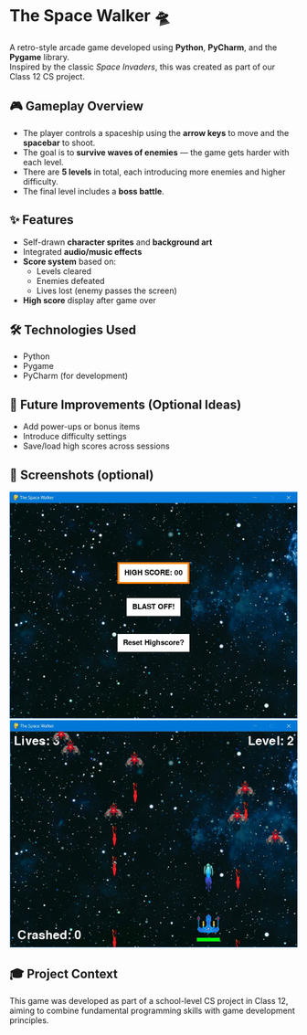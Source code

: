 # The Space Walker 🛸
A retro-style arcade game developed using **Python**, **PyCharm**, and the **Pygame** library.  
Inspired by the classic *Space Invaders*, this was created as part of our Class 12 CS project.

## 🎮 Gameplay Overview
- The player controls a spaceship using the **arrow keys** to move and the **spacebar** to shoot.
- The goal is to **survive waves of enemies** — the game gets harder with each level.
- There are **5 levels** in total, each introducing more enemies and higher difficulty.
- The final level includes a **boss battle**.

## ✨ Features
- Self-drawn **character sprites** and **background art**
- Integrated **audio/music effects**
- **Score system** based on:
  - Levels cleared
  - Enemies defeated
  - Lives lost (enemy passes the screen)
- **High score** display after game over

## 🛠️ Technologies Used
- Python   
- Pygame  
- PyCharm (for development)

## 🚀 Future Improvements (Optional Ideas)
- Add power-ups or bonus items  
- Introduce difficulty settings  
- Save/load high scores across sessions

## 📸 Screenshots (optional)
![Home Screen](homescreen.png)
![In-Game](ingame.png)

## 🎓 Project Context
This game was developed as part of a school-level CS project in Class 12, aiming to combine fundamental programming skills with game development principles.
